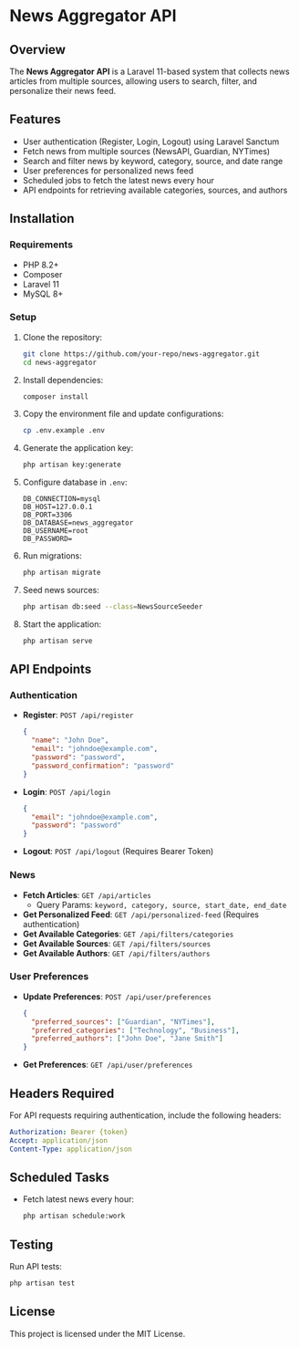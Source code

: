 # News Aggregator API

## Overview
The **News Aggregator API** is a Laravel 11-based system that collects news articles from multiple sources, allowing users to search, filter, and personalize their news feed.

## Features
- User authentication (Register, Login, Logout) using Laravel Sanctum
- Fetch news from multiple sources (NewsAPI, Guardian, NYTimes)
- Search and filter news by keyword, category, source, and date range
- User preferences for personalized news feed
- Scheduled jobs to fetch the latest news every hour
- API endpoints for retrieving available categories, sources, and authors

## Installation
### Requirements
- PHP 8.2+
- Composer
- Laravel 11
- MySQL 8+

### Setup
1. Clone the repository:
   ```sh
   git clone https://github.com/your-repo/news-aggregator.git
   cd news-aggregator
   ```
2. Install dependencies:
   ```sh
   composer install
   ```
3. Copy the environment file and update configurations:
   ```sh
   cp .env.example .env
   ```
4. Generate the application key:
   ```sh
   php artisan key:generate
   ```
5. Configure database in `.env`:
   ```env
   DB_CONNECTION=mysql
   DB_HOST=127.0.0.1
   DB_PORT=3306
   DB_DATABASE=news_aggregator
   DB_USERNAME=root
   DB_PASSWORD=
   ```
6. Run migrations:
   ```sh
   php artisan migrate
   ```
7. Seed news sources:
   ```sh
   php artisan db:seed --class=NewsSourceSeeder
   ```
8. Start the application:
   ```sh
   php artisan serve
   ```

## API Endpoints
### Authentication
- **Register**: `POST /api/register`
  ```json
  {
    "name": "John Doe",
    "email": "johndoe@example.com",
    "password": "password",
    "password_confirmation": "password"
  }
  ```
- **Login**: `POST /api/login`
  ```json
  {
    "email": "johndoe@example.com",
    "password": "password"
  }
  ```
- **Logout**: `POST /api/logout` (Requires Bearer Token)

### News
- **Fetch Articles**: `GET /api/articles`
  - Query Params: `keyword, category, source, start_date, end_date`
- **Get Personalized Feed**: `GET /api/personalized-feed` (Requires authentication)
- **Get Available Categories**: `GET /api/filters/categories`
- **Get Available Sources**: `GET /api/filters/sources`
- **Get Available Authors**: `GET /api/filters/authors`

### User Preferences
- **Update Preferences**: `POST /api/user/preferences`
  ```json
  {
    "preferred_sources": ["Guardian", "NYTimes"],
    "preferred_categories": ["Technology", "Business"],
    "preferred_authors": ["John Doe", "Jane Smith"]
  }
  ```
- **Get Preferences**: `GET /api/user/preferences`

## Headers Required
For API requests requiring authentication, include the following headers:
```yaml
Authorization: Bearer {token}
Accept: application/json
Content-Type: application/json
```

## Scheduled Tasks
- Fetch latest news every hour:
  ```sh
  php artisan schedule:work
  ```

## Testing
Run API tests:
```sh
php artisan test
```

## License
This project is licensed under the MIT License.
